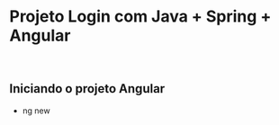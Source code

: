 # Projeto Login com Java + Spring + Angular

<br>

## Iniciando o projeto Angular

- ng new

<br>

## 